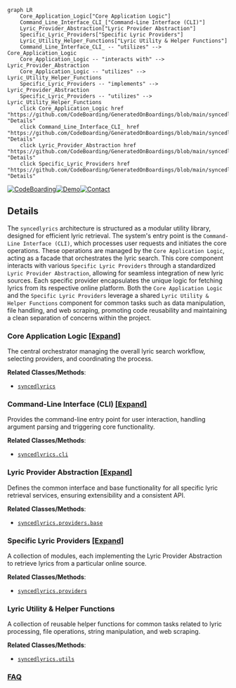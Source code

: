 ```mermaid
graph LR
    Core_Application_Logic["Core Application Logic"]
    Command_Line_Interface_CLI_["Command-Line Interface (CLI)"]
    Lyric_Provider_Abstraction["Lyric Provider Abstraction"]
    Specific_Lyric_Providers["Specific Lyric Providers"]
    Lyric_Utility_Helper_Functions["Lyric Utility & Helper Functions"]
    Command_Line_Interface_CLI_ -- "utilizes" --> Core_Application_Logic
    Core_Application_Logic -- "interacts with" --> Lyric_Provider_Abstraction
    Core_Application_Logic -- "utilizes" --> Lyric_Utility_Helper_Functions
    Specific_Lyric_Providers -- "implements" --> Lyric_Provider_Abstraction
    Specific_Lyric_Providers -- "utilizes" --> Lyric_Utility_Helper_Functions
    click Core_Application_Logic href "https://github.com/CodeBoarding/GeneratedOnBoardings/blob/main/syncedlyrics/Core_Application_Logic.md" "Details"
    click Command_Line_Interface_CLI_ href "https://github.com/CodeBoarding/GeneratedOnBoardings/blob/main/syncedlyrics/Command_Line_Interface_CLI_.md" "Details"
    click Lyric_Provider_Abstraction href "https://github.com/CodeBoarding/GeneratedOnBoardings/blob/main/syncedlyrics/Lyric_Provider_Abstraction.md" "Details"
    click Specific_Lyric_Providers href "https://github.com/CodeBoarding/GeneratedOnBoardings/blob/main/syncedlyrics/Specific_Lyric_Providers.md" "Details"
```

[![CodeBoarding](https://img.shields.io/badge/Generated%20by-CodeBoarding-9cf?style=flat-square)](https://github.com/CodeBoarding/CodeBoarding)[![Demo](https://img.shields.io/badge/Try%20our-Demo-blue?style=flat-square)](https://www.codeboarding.org/demo)[![Contact](https://img.shields.io/badge/Contact%20us%20-%20contact@codeboarding.org-lightgrey?style=flat-square)](mailto:contact@codeboarding.org)

## Details

The `syncedlyrics` architecture is structured as a modular utility library, designed for efficient lyric retrieval. The system's entry point is the `Command-Line Interface (CLI)`, which processes user requests and initiates the core operations. These operations are managed by the `Core Application Logic`, acting as a facade that orchestrates the lyric search. This core component interacts with various `Specific Lyric Providers` through a standardized `Lyric Provider Abstraction`, allowing for seamless integration of new lyric sources. Each specific provider encapsulates the unique logic for fetching lyrics from its respective online platform. Both the `Core Application Logic` and the `Specific Lyric Providers` leverage a shared `Lyric Utility & Helper Functions` component for common tasks such as data manipulation, file handling, and web scraping, promoting code reusability and maintaining a clean separation of concerns within the project.

### Core Application Logic [[Expand]](./Core_Application_Logic.md)
The central orchestrator managing the overall lyric search workflow, selecting providers, and coordinating the process.


**Related Classes/Methods**:

- <a href="https://github.com/moehmeni/syncedlyrics//blob/syncedlyrics/__init__.py" target="_blank" rel="noopener noreferrer">`syncedlyrics`</a>


### Command-Line Interface (CLI) [[Expand]](./Command_Line_Interface_CLI_.md)
Provides the command-line entry point for user interaction, handling argument parsing and triggering core functionality.


**Related Classes/Methods**:

- <a href="https://github.com/moehmeni/syncedlyrics//blob/syncedlyrics/cli.py" target="_blank" rel="noopener noreferrer">`syncedlyrics.cli`</a>


### Lyric Provider Abstraction [[Expand]](./Lyric_Provider_Abstraction.md)
Defines the common interface and base functionality for all specific lyric retrieval services, ensuring extensibility and a consistent API.


**Related Classes/Methods**:

- <a href="https://github.com/moehmeni/syncedlyrics//blob/syncedlyrics/providers/base.py" target="_blank" rel="noopener noreferrer">`syncedlyrics.providers.base`</a>


### Specific Lyric Providers [[Expand]](./Specific_Lyric_Providers.md)
A collection of modules, each implementing the Lyric Provider Abstraction to retrieve lyrics from a particular online source.


**Related Classes/Methods**:

- <a href="https://github.com/moehmeni/syncedlyrics//blob/syncedlyrics/providers/" target="_blank" rel="noopener noreferrer">`syncedlyrics.providers`</a>


### Lyric Utility & Helper Functions
A collection of reusable helper functions for common tasks related to lyric processing, file operations, string manipulation, and web scraping.


**Related Classes/Methods**:

- <a href="https://github.com/moehmeni/syncedlyrics//blob/syncedlyrics/utils.py" target="_blank" rel="noopener noreferrer">`syncedlyrics.utils`</a>




### [FAQ](https://github.com/CodeBoarding/GeneratedOnBoardings/tree/main?tab=readme-ov-file#faq)